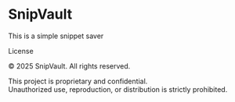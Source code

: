 # SnipVault
This is a simple snippet saver


License

© 2025 SnipVault. All rights reserved.

This project is proprietary and confidential.  
Unauthorized use, reproduction, or distribution is strictly prohibited.
